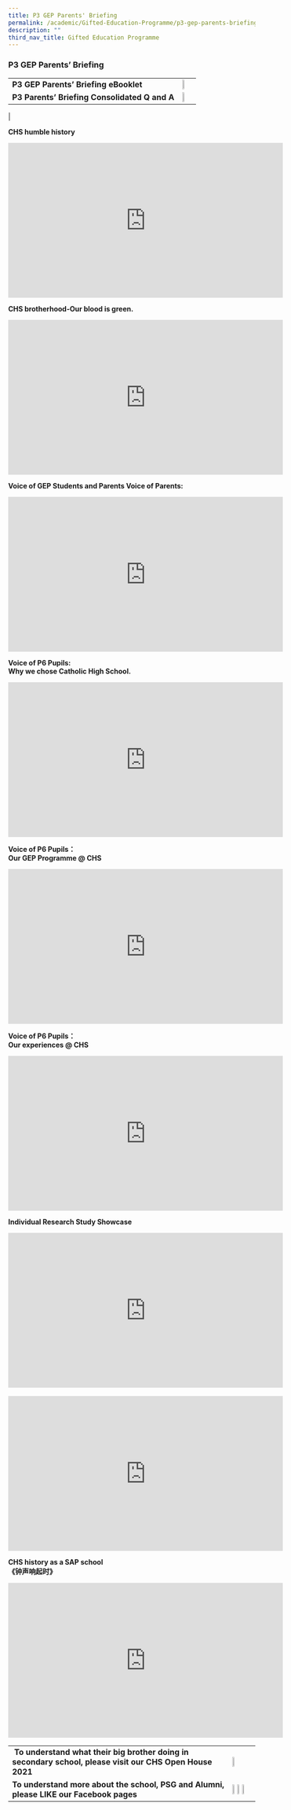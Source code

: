 ```yaml
---
title: P3 GEP Parents' Briefing
permalink: /academic/Gifted-Education-Programme/p3-gep-parents-briefing/
description: ""
third_nav_title: Gifted Education Programme
---
```

### P3 GEP Parents’ Briefing

|  	|  	|
|---	|---	|
|  **P3 GEP Parents’ Briefing eBooklet**	| <a href="https://drive.google.com/file/d/1oRazZykWMwhY9BhaS375GXmvxi7zpt2I/view?usp=sharing"><img style="width:45%" src="/images/gep13.png"></a> 	|
|  **P3 Parents’ Briefing Consolidated Q and A**	|  <a href="https://tinyurl.com/u8pn4xjf"><img style="width:25%" src="/images/gep14.png"></a>	|
| 

**CHS humble history**

<iframe width="560" height="315" src="https://www.youtube.com/embed/M9iTnspwy3g" title="YouTube video player" frameborder="0" allow="accelerometer; autoplay; clipboard-write; encrypted-media; gyroscope; picture-in-picture" allowfullscreen=""></iframe> 	

**CHS brotherhood-Our blood is green.**	

<iframe width="560" height="315" src="https://www.youtube.com/embed/vSdCkrXixZo" title="YouTube video player" frameborder="0" allow="accelerometer; autoplay; clipboard-write; encrypted-media; gyroscope; picture-in-picture" allowfullscreen=""></iframe> 

**Voice of GEP Students and Parents Voice of Parents:** <br> 

<iframe width="560" height="315" src="https://www.youtube.com/embed/yTgMq5CkPkc" title="YouTube video player" frameborder="0" allow="accelerometer; autoplay; clipboard-write; encrypted-media; gyroscope; picture-in-picture" allowfullscreen=""></iframe>

**Voice of P6 Pupils:<br>Why we chose Catholic High School.** <br>

<iframe width="560" height="315" src="https://www.youtube.com/embed/Z3VUxSbTbpI" title="YouTube video player" frameborder="0" allow="accelerometer; autoplay; clipboard-write; encrypted-media; gyroscope; picture-in-picture" allowfullscreen=""></iframe>

**Voice of P6 Pupils：<br> Our GEP Programme&nbsp;@ CHS** <br> 
<iframe width="560" height="315" src="https://www.youtube.com/embed/RXclJ9iFYyY" title="Pupils seg2" frameborder="0" allow="accelerometer; autoplay; clipboard-write; encrypted-media; gyroscope; picture-in-picture" allowfullscreen=""></iframe>

**Voice of P6 Pupils：<br> Our experiences @ CHS** <br>
<iframe width="560" height="315" src="https://www.youtube.com/embed/sJ08_OYfzHY" title="Pupils seg3" frameborder="0" allow="accelerometer; autoplay; clipboard-write; encrypted-media; gyroscope; picture-in-picture" allowfullscreen=""></iframe>	<br>

**Individual Research Study Showcase** 	

<iframe width="560" height="315" src="https://www.youtube.com/embed/hP2s5y5YZkY" title="YouTube video player" frameborder="0" allow="accelerometer; autoplay; clipboard-write; encrypted-media; gyroscope; picture-in-picture" allowfullscreen=""></iframe> <br><br> 
<iframe width="560" height="315" src="https://www.youtube.com/embed/rCtMoUbMKNY" title="IRS Matthew Loy" frameborder="0" allow="accelerometer; autoplay; clipboard-write; encrypted-media; gyroscope; picture-in-picture" allowfullscreen=""></iframe>	<br>

**CHS history as a SAP school** <br>**《钟声响起时》** 	

<iframe width="560" height="315" src="https://www.youtube.com/embed/NmvUNAE0eMo" title="YouTube video player" frameborder="0" allow="accelerometer; autoplay; clipboard-write; encrypted-media; gyroscope; picture-in-picture" allowfullscreen=""></iframe> 	

|  	|  	|
|---	|---	|
|&nbsp;**To understand what their big brother doing in secondary school, please visit our CHS Open House 2021**  	| <a href="https://staging.d26k7rl81eo6rb.amplifyapp.com/prospective-students/open-house/"><img style="width:25%" src="/images/gep15.png"></a> 	|
| **To understand more about the school, PSG and Alumni, please LIKE our Facebook pages** 	| <a href="https://www.facebook.com/chs.gongjiao/"><img style="width:25%" src="/images/gep16.png"></a><a href="https://www.facebook.com/psg.chs/"><img style="width:25%" src="/images/gep17.png"></a><a href="https://www.facebook.com/catholichighalumni/"><img style="width:25%" src="/images/gep18.png"></a> 	|